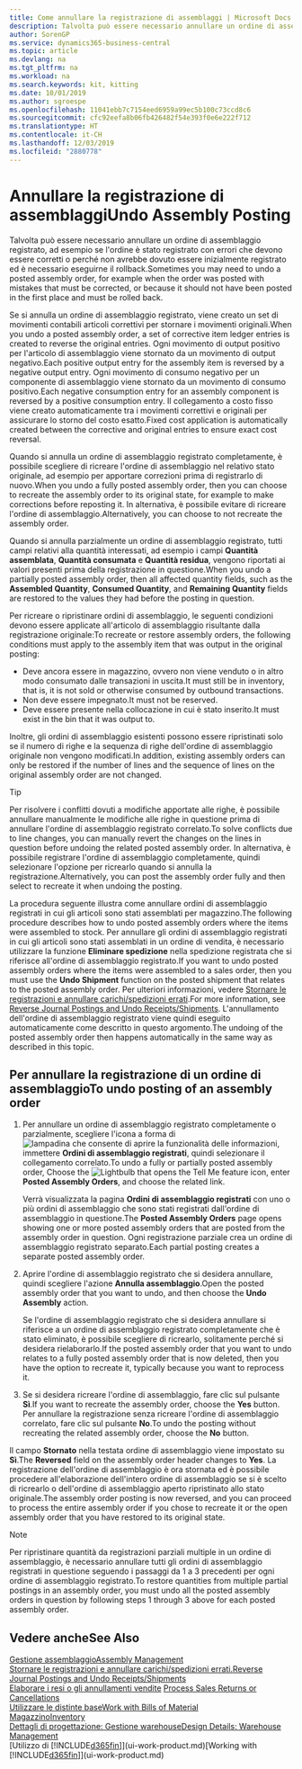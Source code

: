 ```yaml
---
title: Come annullare la registrazione di assemblaggi | Microsoft Docs
description: Talvolta può essere necessario annullare un ordine di assemblaggio registrato, ad esempio se l'ordine è stato registrato con errori che devono essere corretti o perché non avrebbe dovuto essere inizialmente registrato ed è necessario eseguirne il rollback.
author: SorenGP
ms.service: dynamics365-business-central
ms.topic: article
ms.devlang: na
ms.tgt_pltfrm: na
ms.workload: na
ms.search.keywords: kit, kitting
ms.date: 10/01/2019
ms.author: sgroespe
ms.openlocfilehash: 11041ebb7c7154eed6959a99ec5b100c73ccd8c6
ms.sourcegitcommit: cfc92eefa8b06fb426482f54e393f0e6e222f712
ms.translationtype: HT
ms.contentlocale: it-CH
ms.lasthandoff: 12/03/2019
ms.locfileid: "2880778"
---
```

# <a name="undo-assembly-posting"></a><span data-ttu-id="ce4df-103">Annullare la registrazione di assemblaggi</span><span class="sxs-lookup"><span data-stu-id="ce4df-103">Undo Assembly Posting</span></span>
<span data-ttu-id="ce4df-104">Talvolta può essere necessario annullare un ordine di assemblaggio registrato, ad esempio se l'ordine è stato registrato con errori che devono essere corretti o perché non avrebbe dovuto essere inizialmente registrato ed è necessario eseguirne il rollback.</span><span class="sxs-lookup"><span data-stu-id="ce4df-104">Sometimes you may need to undo a posted assembly order, for example when the order was posted with mistakes that must be corrected, or because it should not have been posted in the first place and must be rolled back.</span></span>

<span data-ttu-id="ce4df-105">Se si annulla un ordine di assemblaggio registrato, viene creato un set di movimenti contabili articoli correttivi per stornare i movimenti originali.</span><span class="sxs-lookup"><span data-stu-id="ce4df-105">When you undo a posted assembly order, a set of corrective item ledger entries is created to reverse the original entries.</span></span> <span data-ttu-id="ce4df-106">Ogni movimento di output positivo per l'articolo di assemblaggio viene stornato da un movimento di output negativo.</span><span class="sxs-lookup"><span data-stu-id="ce4df-106">Each positive output entry for the assembly item is reversed by a negative output entry.</span></span> <span data-ttu-id="ce4df-107">Ogni movimento di consumo negativo per un componente di assemblaggio viene stornato da un movimento di consumo positivo.</span><span class="sxs-lookup"><span data-stu-id="ce4df-107">Each negative consumption entry for an assembly component is reversed by a positive consumption entry.</span></span> <span data-ttu-id="ce4df-108">Il collegamento a costo fisso viene creato automaticamente tra i movimenti correttivi e originali per assicurare lo storno del costo esatto.</span><span class="sxs-lookup"><span data-stu-id="ce4df-108">Fixed cost application is automatically created between the corrective and original entries to ensure exact cost reversal.</span></span>  

<span data-ttu-id="ce4df-109">Quando si annulla un ordine di assemblaggio registrato completamente, è possibile scegliere di ricreare l'ordine di assemblaggio nel relativo stato originale, ad esempio per apportare correzioni prima di registrarlo di nuovo.</span><span class="sxs-lookup"><span data-stu-id="ce4df-109">When you undo a fully posted assembly order, then you can choose to recreate the assembly order to its original state, for example to make corrections before reposting it.</span></span> <span data-ttu-id="ce4df-110">In alternativa, è possibile evitare di ricreare l'ordine di assemblaggio.</span><span class="sxs-lookup"><span data-stu-id="ce4df-110">Alternatively, you can choose to not recreate the assembly order.</span></span>  

<span data-ttu-id="ce4df-111">Quando si annulla parzialmente un ordine di assemblaggio registrato, tutti campi relativi alla quantità interessati, ad esempio i campi **Quantità assemblata**, **Quantità consumata** e **Quantità residua**, vengono riportati ai valori presenti prima della registrazione in questione.</span><span class="sxs-lookup"><span data-stu-id="ce4df-111">When you undo a partially posted assembly order, then all affected quantity fields, such as the **Assembled Quantity**, **Consumed Quantity**, and **Remaining Quantity** fields are restored to the values they had before the posting in question.</span></span>  

<span data-ttu-id="ce4df-112">Per ricreare o ripristinare ordini di assemblaggio, le seguenti condizioni devono essere applicate all'articolo di assemblaggio risultante dalla registrazione originale:</span><span class="sxs-lookup"><span data-stu-id="ce4df-112">To recreate or restore assembly orders, the following conditions must apply to the assembly item that was output in the original posting:</span></span>  

-   <span data-ttu-id="ce4df-113">Deve ancora essere in magazzino, ovvero non viene venduto o in altro modo consumato dalle transazioni in uscita.</span><span class="sxs-lookup"><span data-stu-id="ce4df-113">It must still be in inventory, that is, it is not sold or otherwise consumed by outbound transactions.</span></span>  
-   <span data-ttu-id="ce4df-114">Non deve essere impegnato.</span><span class="sxs-lookup"><span data-stu-id="ce4df-114">It must not be reserved.</span></span>  
-   <span data-ttu-id="ce4df-115">Deve essere presente nella collocazione in cui è stato inserito.</span><span class="sxs-lookup"><span data-stu-id="ce4df-115">It must exist in the bin that it was output to.</span></span>  

<span data-ttu-id="ce4df-116">Inoltre, gli ordini di assemblaggio esistenti possono essere ripristinati solo se il numero di righe e la sequenza di righe dell'ordine di assemblaggio originale non vengono modificati.</span><span class="sxs-lookup"><span data-stu-id="ce4df-116">In addition, existing assembly orders can only be restored if the number of lines and the sequence of lines on the original assembly order are not changed.</span></span>  

> [!TIP]  
>  <span data-ttu-id="ce4df-117">Per risolvere i conflitti dovuti a modifiche apportate alle righe, è possibile annullare manualmente le modifiche alle righe in questione prima di annullare l'ordine di assemblaggio registrato correlato.</span><span class="sxs-lookup"><span data-stu-id="ce4df-117">To solve conflicts due to line changes, you can manually revert the changes on the lines in question before undoing the related posted assembly order.</span></span> <span data-ttu-id="ce4df-118">In alternativa, è possibile registrare l'ordine di assemblaggio completamente, quindi selezionare l'opzione per ricrearlo quando si annulla la registrazione.</span><span class="sxs-lookup"><span data-stu-id="ce4df-118">Alternatively, you can post the assembly order fully and then select to recreate it when undoing the posting.</span></span>  

<span data-ttu-id="ce4df-119">La procedura seguente illustra come annullare ordini di assemblaggio registrati in cui gli articoli sono stati assemblati per magazzino.</span><span class="sxs-lookup"><span data-stu-id="ce4df-119">The following procedure describes how to undo posted assembly orders where the items were assembled to stock.</span></span> <span data-ttu-id="ce4df-120">Per annullare gli ordini di assemblaggio registrati in cui gli articoli sono stati assemblati in un ordine di vendita, è necessario utilizzare la funzione **Eliminare spedizione** nella spedizione registrata che si riferisce all'ordine di assemblaggio registrato.</span><span class="sxs-lookup"><span data-stu-id="ce4df-120">If you want to undo posted assembly orders where the items were assembled to a sales order, then you must use the **Undo Shipment** function on the posted shipment that relates to the posted assembly order.</span></span> <span data-ttu-id="ce4df-121">Per ulteriori informazioni, vedere [Stornare le registrazioni e annullare carichi/spedizioni errati](finance-how-reverse-journal-posting.md).</span><span class="sxs-lookup"><span data-stu-id="ce4df-121">For more information, see [Reverse Journal Postings and Undo Receipts/Shipments](finance-how-reverse-journal-posting.md).</span></span> <span data-ttu-id="ce4df-122">L'annullamento dell'ordine di assemblaggio registrato viene quindi eseguito automaticamente come descritto in questo argomento.</span><span class="sxs-lookup"><span data-stu-id="ce4df-122">The undoing of the posted assembly order then happens automatically in the same way as described in this topic.</span></span>  

## <a name="to-undo-posting-of-an-assembly-order"></a><span data-ttu-id="ce4df-123">Per annullare la registrazione di un ordine di assemblaggio</span><span class="sxs-lookup"><span data-stu-id="ce4df-123">To undo posting of an assembly order</span></span>  
1.  <span data-ttu-id="ce4df-124">Per annullare un ordine di assemblaggio registrato completamente o parzialmente, scegliere l'icona a forma di ![lampadina che consente di aprire la funzionalità delle informazioni](media/ui-search/search_small.png "Informazioni sull'operazione che si desidera eseguire"), immettere **Ordini di assemblaggio registrati**, quindi selezionare il collegamento correlato.</span><span class="sxs-lookup"><span data-stu-id="ce4df-124">To undo a fully or partially posted assembly order, Choose the ![Lightbulb that opens the Tell Me feature](media/ui-search/search_small.png "Tell me what you want to do") icon, enter **Posted Assembly Orders**, and choose the related link.</span></span>  

    <span data-ttu-id="ce4df-125">Verrà visualizzata la pagina **Ordini di assemblaggio registrati** con uno o più ordini di assemblaggio che sono stati registrati dall'ordine di assemblaggio in questione.</span><span class="sxs-lookup"><span data-stu-id="ce4df-125">The **Posted Assembly Orders** page opens showing one or more posted assembly orders that are posted from the assembly order in question.</span></span> <span data-ttu-id="ce4df-126">Ogni registrazione parziale crea un ordine di assemblaggio registrato separato.</span><span class="sxs-lookup"><span data-stu-id="ce4df-126">Each partial posting creates a separate posted assembly order.</span></span>  
2.  <span data-ttu-id="ce4df-127">Aprire l'ordine di assemblaggio registrato che si desidera annullare, quindi scegliere l'azione **Annulla assemblaggio**.</span><span class="sxs-lookup"><span data-stu-id="ce4df-127">Open the posted assembly order that you want to undo, and then choose the **Undo Assembly** action.</span></span>  

    <span data-ttu-id="ce4df-128">Se l'ordine di assemblaggio registrato che si desidera annullare si riferisce a un ordine di assemblaggio registrato completamente che è stato eliminato, è possibile scegliere di ricrearlo, solitamente perché si desidera rielaborarlo.</span><span class="sxs-lookup"><span data-stu-id="ce4df-128">If the posted assembly order that you want to undo relates to a fully posted assembly order that is now deleted, then you have the option to recreate it, typically because you want to reprocess it.</span></span>  
3.  <span data-ttu-id="ce4df-129">Se si desidera ricreare l'ordine di assemblaggio, fare clic sul pulsante **Sì**.</span><span class="sxs-lookup"><span data-stu-id="ce4df-129">If you want to recreate the assembly order, choose the **Yes** button.</span></span> <span data-ttu-id="ce4df-130">Per annullare la registrazione senza ricreare l'ordine di assemblaggio correlato, fare clic sul pulsante **No**.</span><span class="sxs-lookup"><span data-stu-id="ce4df-130">To undo the posting without recreating the related assembly order, choose the **No** button.</span></span>  

<span data-ttu-id="ce4df-131">Il campo **Stornato** nella testata ordine di assemblaggio viene impostato su **Sì**.</span><span class="sxs-lookup"><span data-stu-id="ce4df-131">The **Reversed** field on the assembly order header changes to **Yes**.</span></span> <span data-ttu-id="ce4df-132">La registrazione dell'ordine di assemblaggio è ora stornata ed è possibile procedere all'elaborazione dell'intero ordine di assemblaggio se si è scelto di ricrearlo o dell'ordine di assemblaggio aperto ripristinato allo stato originale.</span><span class="sxs-lookup"><span data-stu-id="ce4df-132">The assembly order posting is now reversed, and you can proceed to process the entire assembly order if you chose to recreate it or the open assembly order that you have restored to its original state.</span></span>  

> [!NOTE]  
>  <span data-ttu-id="ce4df-133">Per ripristinare quantità da registrazioni parziali multiple in un ordine di assemblaggio, è necessario annullare tutti gli ordini di assemblaggio registrati in questione seguendo i passaggi da 1 a 3 precedenti per ogni ordine di assemblaggio registrato.</span><span class="sxs-lookup"><span data-stu-id="ce4df-133">To restore quantities from multiple partial postings in an assembly order, you must undo all the posted assembly orders in question by following steps 1 through 3 above for each posted assembly order.</span></span>  

## <a name="see-also"></a><span data-ttu-id="ce4df-134">Vedere anche</span><span class="sxs-lookup"><span data-stu-id="ce4df-134">See Also</span></span>  
[<span data-ttu-id="ce4df-135">Gestione assemblaggio</span><span class="sxs-lookup"><span data-stu-id="ce4df-135">Assembly Management</span></span>](assembly-assemble-items.md)  
[<span data-ttu-id="ce4df-136">Stornare le registrazioni e annullare carichi/spedizioni errati.</span><span class="sxs-lookup"><span data-stu-id="ce4df-136">Reverse Journal Postings and Undo Receipts/Shipments</span></span>](finance-how-reverse-journal-posting.md)  
<span data-ttu-id="ce4df-137">[Elaborare i resi o gli annullamenti vendite](sales-how-process-sales-returns-cancellations.md)  </span><span class="sxs-lookup"><span data-stu-id="ce4df-137">[Process Sales Returns or Cancellations](sales-how-process-sales-returns-cancellations.md)  </span></span>  
[<span data-ttu-id="ce4df-138">Utilizzare le distinte base</span><span class="sxs-lookup"><span data-stu-id="ce4df-138">Work with Bills of Material</span></span>](inventory-how-work-BOMs.md)  
[<span data-ttu-id="ce4df-139">Magazzino</span><span class="sxs-lookup"><span data-stu-id="ce4df-139">Inventory</span></span>](inventory-manage-inventory.md)  
[<span data-ttu-id="ce4df-140">Dettagli di progettazione: Gestione warehouse</span><span class="sxs-lookup"><span data-stu-id="ce4df-140">Design Details: Warehouse Management</span></span>](design-details-warehouse-management.md)  
<span data-ttu-id="ce4df-141">[Utilizzo di [!INCLUDE[d365fin](includes/d365fin_md.md)]](ui-work-product.md)</span><span class="sxs-lookup"><span data-stu-id="ce4df-141">[Working with [!INCLUDE[d365fin](includes/d365fin_md.md)]](ui-work-product.md)</span></span>
